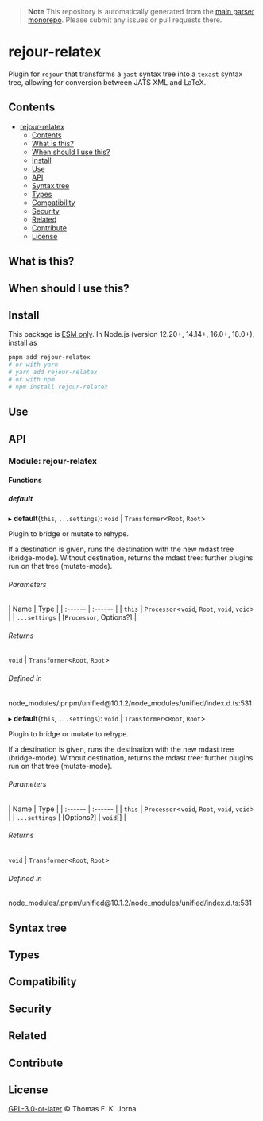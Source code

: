 > **Note**
> This repository is automatically generated from the [main parser monorepo](https://github.com/TrialAndErrorOrg/parsers). Please submit any issues or pull requests there.

# rejour-relatex

Plugin for `rejour` that transforms a `jast` syntax tree into a `texast` syntax tree, allowing for conversion between JATS XML and LaTeX.

## Contents

- [rejour-relatex](#rejour-relatex)
  - [Contents](#contents)
  - [What is this?](#what-is-this)
  - [When should I use this?](#when-should-i-use-this)
  - [Install](#install)
  - [Use](#use)
  - [API](#api)
  - [Syntax tree](#syntax-tree)
  - [Types](#types)
  - [Compatibility](#compatibility)
  - [Security](#security)
  - [Related](#related)
  - [Contribute](#contribute)
  - [License](#license)

## What is this?

## When should I use this?

## Install

This package is [ESM only](https://gist.github.com/sindresorhus/a39789f98801d908bbc7ff3ecc99d99c). In Node.js (version 12.20+, 14.14+, 16.0+, 18.0+), install as

```bash
pnpm add rejour-relatex
# or with yarn
# yarn add rejour-relatex
# or with npm
# npm install rejour-relatex
```

## Use

## API

### Module: rejour-relatex

#### Functions

##### default

▸ **default**(`this`, `...settings`): `void` | `Transformer`<`Root`, `Root`>

Plugin to bridge or mutate to rehype.

If a destination is given, runs the destination with the new mdast
tree (bridge-mode).
Without destination, returns the mdast tree: further plugins run on that
tree (mutate-mode).

###### Parameters

\| Name | Type |
\| :------ | :------ |
\| `this` | `Processor`<`void`, `Root`, `void`, `void`> |
\| `...settings` | \[`Processor`, Options?] |

###### Returns

`void` | `Transformer`<`Root`, `Root`>

###### Defined in

node_modules/.pnpm/unified\@10.1.2/node_modules/unified/index.d.ts:531

▸ **default**(`this`, `...settings`): `void` | `Transformer`<`Root`, `Root`>

Plugin to bridge or mutate to rehype.

If a destination is given, runs the destination with the new mdast
tree (bridge-mode).
Without destination, returns the mdast tree: further plugins run on that
tree (mutate-mode).

###### Parameters

\| Name | Type |
\| :------ | :------ |
\| `this` | `Processor`<`void`, `Root`, `void`, `void`> |
\| `...settings` | \[Options?] | `void`\[] |

###### Returns

`void` | `Transformer`<`Root`, `Root`>

###### Defined in

node_modules/.pnpm/unified\@10.1.2/node_modules/unified/index.d.ts:531

## Syntax tree

## Types

## Compatibility

## Security

## Related

## Contribute

## License

[GPL-3.0-or-later](LICENSE) © Thomas F. K. Jorna

[unified]: https://unifiedjs.com
[unifiedgh]: https://github.com/unifiedjs/unified
[xast-from-xml]: https://github.com/syntax-tree/xast-util-from-xml
[rehype]: https://github.com/rehypejs/rehype
[rejour]: https://github.com/TrialAndErrorOrg/parsers/tree/main/libs/rejour
[rejour-parse]: https://github.com/TrialAndErrorOrg/parsers/tree/main/libs/rejour/rejour-parse
[rejour-stringify]: https://github.com/TrialAndErrorOrg/parsers/tree/main/libs/rejour/rejour-stringify
[rejour-move-abstract]: https://github.com/TrialAndErrorOrg/parsers/tree/main/libs/rejour/rejour-move-abstract
[rejour-meta]: https://github.com/TrialAndErrorOrg/parsers/tree/main/libs/rejour/rejour-meta
[rejour-relatex]: https://github.com/TrialAndErrorOrg/parsers/tree/main/libs/rejour/rejour-relatex
[relatex]: https://github.com/TrialAndErrorOrg/parsers/tree/main/libs/relatex
[relatex-stringify]: https://github.com/TrialAndErrorOrg/parsers/tree/main/libs/relatex/relatex-stringify
[jast]: https://github.com/TrialAndErrorOrg/parsers/tree/main/libs/rejour/jast
[jast-util-to-texast]: https://github.com/TrialAndErrorOrg/parsers/tree/main/libs/rejour/jast-util-to-texast
[jastscript]: https://github.com/TrialAndErrorOrg/parsers/tree/main/libs/rejour/jastscript
[texast]: https://github.com/TrialAndErrorOrg/parsers/tree/main/libs/relatex/texast
[texast-util-to-latex]: https://github.com/TrialAndErrorOrg/parsers/tree/main/libs/relatex/texast-util-to-latex
[hast]: https://github.com/syntax-tree/hast
[xast]: https://github.com/syntax-tree/xast
[mdast]: https://github.com/syntax-tree/mdast
[mdast-markdown]: https://github.com/syntax-tree/mdast-util-to-markdown
[latex-utensils]: https://github.com/tamuratak/latex-utensils
[latexjs]: https://github.com/latexjs/latexjs
